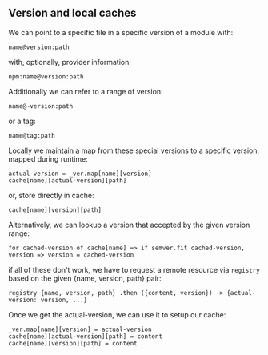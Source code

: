 ## Version and local caches

We can point to a specific file in a specific version of a module with:

    name@version:path

with, optionally, provider information:

    npm:name@version:path

Additionally we can refer to a range of version:

    name@~version:path

or a tag:

    name@tag:path


Locally we maintain a map from these special versions to a specific version, mapped during runtime:

    actual-version = _ver.map[name][version] 
    cache[name][actual-version][path]

or, store directly in cache:

    cache[name][version][path]

Alternatively, we can lookup a version that accepted by the given version range:

    for cached-version of cache[name] => if semver.fit cached-version, version => version = cached-version

if all of these don't work, we have to request a remote resource via `registry` based on the given {name, version, path} pair:

    registry {name, version, path} .then ({content, version}) -> {actual-version: version, ...}


Once we get the actual-version, we can use it to setup our cache:

    _ver.map[name][version] = actual-version
    cache[name][actual-version][path] = content
    cache[name][version][path] = content

